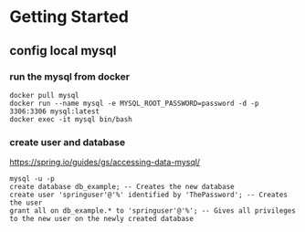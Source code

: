 # Getting Started

## config local mysql
### run the mysql from docker
```
docker pull mysql
docker run --name mysql -e MYSQL_ROOT_PASSWORD=password -d -p 3306:3306 mysql:latest
docker exec -it mysql bin/bash
```
### create user and database
https://spring.io/guides/gs/accessing-data-mysql/
```
mysql -u -p
create database db_example; -- Creates the new database
create user 'springuser'@'%' identified by 'ThePassword'; -- Creates the user
grant all on db_example.* to 'springuser'@'%'; -- Gives all privileges to the new user on the newly created database
```

